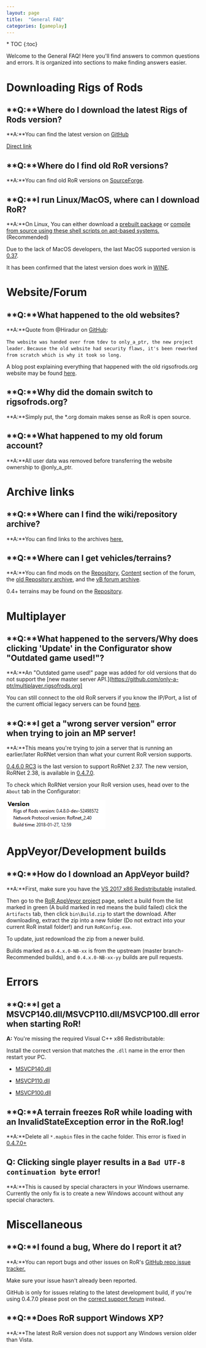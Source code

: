 ```yaml
---
layout: page
title:  "General FAQ"
categories: [gameplay]
---
```


<div class="toc" markdown="1">
  * TOC
  {:toc}
</div>

Welcome to the General FAQ! Here you'll find answers to common questions and errors.
It is organized into sections to make finding answers easier.

# Downloading Rigs of Rods
 
## **Q:**Where do I download the latest Rigs of Rods version?

**A:**You can find the latest version on [GitHub](https://github.com/RigsOfRods/rigs-of-rods/releases) 

[Direct link](https://github.com/RigsOfRods/rigs-of-rods/releases/download/0.4.7.0/RoR_0.4.7.0_Setup.exe)

## **Q:**Where do I find old RoR versions?

**A:**You can find old RoR versions on [SourceForge](https://sourceforge.net/projects/rigsofrods/files/rigsofrods/).

## **Q:**I run Linux/MacOS, where can I download RoR?

**A:**On Linux, You can either download a [prebuilt package](https://archives.rigsofrods.net/old-forum-mybb/thread-68.html) or [compile from source using these shell scripts on apt-based systems.](https://forum.rigsofrods.org/development-discussion/101-shell-scripts-build-rigs-rods-git-debian-ubuntu-mint.html) (Recommended)

Due to the lack of MacOS developers, the last MacOS supported version is [0.37](http://archives.rigsofrods.net/repo/files/repofiles-4th-batch/RoR-Mac-0.37-beta.zip). 

It has been confirmed that the latest version does work in [WINE](https://www.winehq.org/).

# Website/Forum

## **Q:**What happened to the old websites? 

**A:**Quote from @Hiradur on [GitHub](https://github.com/RigsOfRods/rigs-of-rods/issues/795#issuecomment-227970587):


`The website was handed over from tdev to only_a_ptr, the new project leader.` 
`Because the old website had security flaws, it's been reworked from scratch which is why it took so long.`


A blog post explaining everything that happened with the old rigsofrods.org website may be found [here](https://forum.rigsofrods.org/members/michael10055/2-website-changes.html).


## **Q:**Why did the domain switch to rigsofrods.org?

**A:**Simply put, the *.org domain makes sense as RoR is open source.

## **Q:**What happened to my old forum account?

**A:**All user data was removed before transferring the website ownership to @only_a_ptr.

# Archive links

## **Q:**Where can I find the wiki/repository archive?

**A:**You can find links to the archives [here.](https://archives.rigsofrods.net)

## **Q:**Where can I get vehicles/terrains?

**A:**You can find mods on the [Repository](hhttps://forum.rigsofrods.org/downloads.php?tabid=38), [Content](https://forum.rigsofrods.org/content/) section of the forum, the [old Repository archive](https://archives.rigsofrods.net/repo), and the [vB forum archive](https://archives.rigsofrods.net/old-forum/). 

0.4+ terrains may be found on the [Repository](https://forum.rigsofrods.org/downloads.php?tabid=38).

# Multiplayer

## **Q:**What happened to the servers/Why does clicking 'Update' in the Configurator show "Outdated game used!"?


**A:**An "Outdated game used!" page was added for old versions that do not support the [new master server API.](https://github.com/only-a-ptr/multiplayer.rigsofrods.org]

You can still connect to the old RoR servers if you know the IP/Port, a list of the current official legacy servers can be found [here](https://forum.rigsofrods.org/members/michael10055/4-official-multiplayer-servers.html).



## **Q:**I get a "wrong server version" error when trying to join an MP server!

**A:**This means you're trying to join a server that is running an earlier/later RoRNet version than what your current RoR version supports.

[0.4.6.0 RC3](http://archives.rigsofrods.net/old-forum-mybb/thread-3.html) is the last version to support RoRNet 2.37. The new version, RoRNet 2.38, is available in [0.4.7.0](https://github.com/RigsOfRods/rigs-of-rods/releases/tag/0.4.7.0).

To check which RoRNet version your RoR version uses, head over to the `About` tab in the Configurator:

![1](/images/network-about-rorconfig.png)


# AppVeyor/Development builds

## **Q:**How do I download an AppVeyor build?

**A:**First, make sure you have the [VS 2017 x86 Redistributable](https://aka.ms/vs/15/release/vc_redist.x86.exe) installed.

Then go to the [RoR AppVeyor project](https://ci.appveyor.com/project/AnotherFoxGuy/rigs-of-rods/history) page, select a build from the list marked in green (A build marked in red means the build failed) click the `Artifacts` tab, then click `bin\Build.zip` to start the download. After downloading, extract the zip into a new folder (Do not extract into your current RoR install folder!) and run `RoRConfig.exe`. 

To update, just redownload the zip from a newer build.

Builds marked as `0.4.x.0-NB-xx` is from the upstream (master branch-Recommended builds), and `0.4.x.0-NB-xx-yy` builds are pull requests.

# Errors

## **Q:**I get a MSVCP140.dll/MSVCP110.dll/MSVCP100.dll error when starting RoR!
**A:** You're missing the required Visual C++ x86 Redistributable:

Install the correct version that matches the `.dll` name in the error then restart your PC.

- [MSVCP140.dll](https://www.microsoft.com/en-us/download/details.aspx?id=48145)

- [MSVCP110.dll](https://www.microsoft.com/en-us/download/details.aspx?id=30679)

- [MSVCP100.dll](https://www.microsoft.com/en-us/download/details.aspx?id=26999)


## **Q:**A terrain freezes RoR while loading with an InvalidStateException error in the RoR.log!

**A:**Delete all `*.mapbin` files in the cache folder. This error is fixed in [0.4.7.0+](https://github.com/RigsOfRods/rigs-of-rods/releases/tag/0.4.7.0)

## **Q:** Clicking single player results in a `Bad UTF-8 continuation byte` error!

**A:**This is caused by special characters in your Windows username. Currently the only fix is to create a new Windows account without any special characters.

# Miscellaneous

## **Q:**I found a bug, Where do I report it at?

**A:**You can report bugs and other issues on RoR's [GitHub repo issue tracker.](https://github.com/RigsOfRods/rigs-of-rods/issues) 

Make sure your issue hasn't already been reported.

GitHub is only for issues relating to the latest development build, if you're using 0.4.7.0 please post on the [correct support forum](https://forum.rigsofrods.org/support/) instead. 

## **Q:**Does RoR support Windows XP?

**A:**The latest RoR version does not support any Windows version older than Vista.

